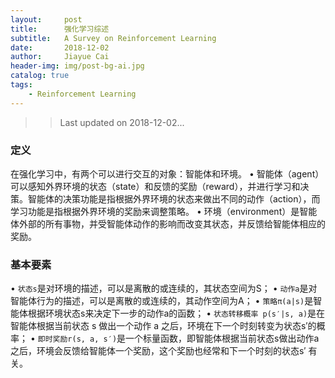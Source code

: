 ```yaml
---
layout:     post
title:      强化学习综述
subtitle:   A Survey on Reinforcement Learning
date:       2018-12-02
author:     Jiayue Cai
header-img: img/post-bg-ai.jpg
catalog: true
tags:
    - Reinforcement Learning
---
```



>>Last updated on 2018-12-02... 
	
### 定义

在强化学习中，有两个可以进行交互的对象：智能体和环境。
• 智能体（agent）可以感知外界环境的状态（state）和反馈的奖励（reward），并进行学习和决策。智能体的决策功能是指根据外界环境的状态来做出不同的动作（action），而学习功能是指根据外界环境的奖励来调整策略。
• 环境（environment）是智能体外部的所有事物，并受智能体动作的影响而改变其状态，并反馈给智能体相应的奖励。

### 基本要素

• `状态s`是对环境的描述，可以是离散的或连续的，其状态空间为S；
• `动作a`是对智能体行为的描述，可以是离散的或连续的，其动作空间为A；
• `策略π(a|s)`是智能体根据环境状态s来决定下一步的动作a的函数；
• `状态转移概率 p(s′|s, a)`是在智能体根据当前状态 s 做出一个动作 a 之后，环境在下一个时刻转变为状态s′的概率；
• `即时奖励r(s, a, s′)`是一个标量函数，即智能体根据当前状态s做出动作a之后，环境会反馈给智能体一个奖励，这个奖励也经常和下一个时刻的状态s′ 有关。


